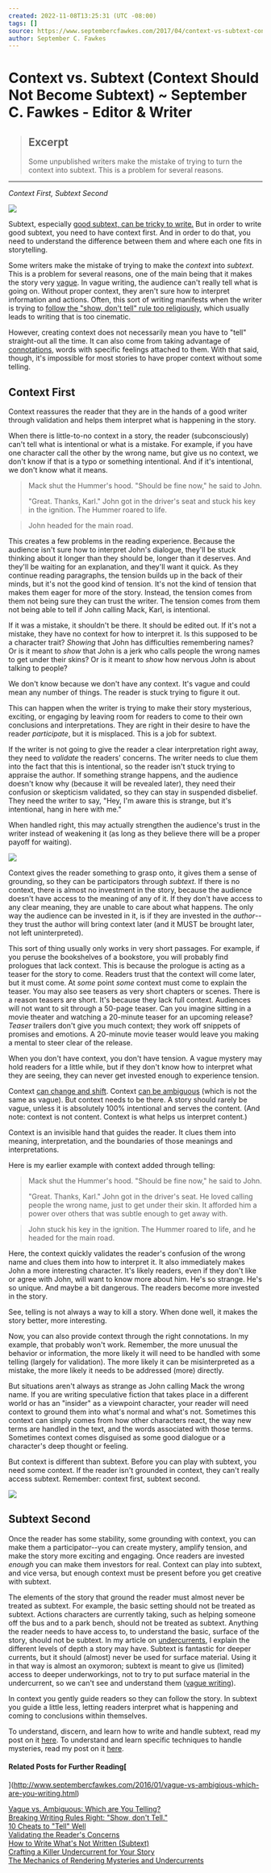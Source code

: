 ```yaml
---
created: 2022-11-08T13:25:31 (UTC -08:00)
tags: []
source: https://www.septembercfawkes.com/2017/04/context-vs-subtext-context-should-not.html?m=1
author: September C. Fawkes
---
```


# Context vs. Subtext (Context Should Not Become Subtext) ~ September C. Fawkes - Editor & Writer

> ## Excerpt
> Some unpublished writers make the mistake of trying to turn the context into subtext. This is a problem for several reasons.

---
_Context First, Subtext Second_

[![](https://3.bp.blogspot.com/-tLA2dHwY4zk/WPEeh7_CxcI/AAAAAAAATUQ/Ijb2b7LblBgNDkXRVRysXiYMTGInUuDmwCLcB/s400/typewriter-801921_1280.jpg)](https://3.bp.blogspot.com/-tLA2dHwY4zk/WPEeh7_CxcI/AAAAAAAATUQ/Ijb2b7LblBgNDkXRVRysXiYMTGInUuDmwCLcB/s1600/typewriter-801921_1280.jpg)

Subtext, especially [good subtext, can be tricky to write.](http://www.septembercfawkes.com/2015/03/how-to-write-whats-not-written-subtext.html) But in order to write good subtext, you need to have context first. And in order to do that, you need to understand the difference between them and where each one fits in storytelling.

Some writers make the mistake of trying to make the _context_ into _subtext_. This is a problem for several reasons, one of the main being that it makes the story very [vague](http://www.septembercfawkes.com/2016/01/vague-vs-ambigious-which-are-you-writing.html). In vague writing, the audience can't really tell what is going on. Without proper context, they aren't sure how to interpret information and actions. Often, this sort of writing manifests when the writer is trying to [follow the "show, don't tell" rule too religiously](http://www.septembercfawkes.com/2016/01/breaking-writing-rules-right-show-dont.html), which usually leads to writing that is too cinematic.

However, creating context does not necessarily mean you have to "tell" straight-out all the time. It can also come from taking advantage of [connotations](https://www.ecenglish.com/learnenglish/lessons/what-are-connotations), words with specific feelings attached to them. With that said, though, it's impossible for most stories to have proper context without some telling.  

## Context First

  

Context reassures the reader that they are in the hands of a good writer through validation and helps them interpret what is happening in the story.

When there is little-to-no context in a story, the reader (subconsciously) can't tell what is intentional or what is a mistake. For example, if you have one character call the other by the wrong name, but give us no context, we don't know if that is a typo or something intentional. And if it's intentional, we don't know what it means.

> Mack shut the Hummer's hood. "Should be fine now," he said to John.
> 
> "Great. Thanks, Karl." John got in the driver's seat and stuck his key in the ignition. The Hummer roared to life.

> John headed for the main road.

This creates a few problems in the reading experience. Because the audience isn't sure how to interpret John's dialogue, they'll be stuck thinking about it longer than they should be, longer than it deserves. And they'll be waiting for an explanation, and they'll want it quick. As they continue reading paragraphs, the tension builds up in the back of their minds, but it's not the good kind of tension. It's not the kind of tension that makes them eager for more of the story. Instead, the tension comes from them not being sure they can trust the writer. The tension comes from them not being able to tell if John calling Mack, Karl, is intentional.

If it was a mistake, it shouldn't be there. It should be edited out. If it's not a mistake, they have no context for how to interpret it. Is this supposed to be a character trait? _Showing_ that John has difficulties remembering names? Or is it meant to _show_ that John is a jerk who calls people the wrong names to get under their skins? Or is it meant to _show_ how nervous John is about talking to people?

We don't know because we don't have any context. It's vague and could mean any number of things. The reader is stuck trying to figure it out.

This can happen when the writer is trying to make their story mysterious, exciting, or engaging by leaving room for readers to come to their own conclusions and interpretations. They are right in their desire to have the reader _participate_, but it is misplaced. This is a job for subtext.

If the writer is not going to give the reader a clear interpretation right away, they need to _validate_ the readers' concerns. The writer needs to clue them into the fact that this is intentional, so the reader isn't stuck trying to appraise the author. If something strange happens, and the audience doesn't know why (because it will be revealed later), they need their confusion or skepticism validated, so they can stay in suspended disbelief. They need the writer to say, "Hey, I'm aware this is strange, but it's intentional, hang in here with me."

When handled right, this may actually strengthen the audience's trust in the writer instead of weakening it (as long as they believe there will be a proper payoff for waiting).

[![](https://4.bp.blogspot.com/-HlPdL-hSrI8/WPEetZrXgvI/AAAAAAAATUU/20uVeorng4ctQ3FSj9bNte-z_WouJLHvwCEw/s320/quill%2Bwriting.jpg)](https://4.bp.blogspot.com/-HlPdL-hSrI8/WPEetZrXgvI/AAAAAAAATUU/20uVeorng4ctQ3FSj9bNte-z_WouJLHvwCEw/s1600/quill%2Bwriting.jpg)

Context gives the reader something to grasp onto, it gives them a sense of grounding, so they can be participators through _subtext_. If there is no context, there is almost no investment in the story, because the audience doesn't have access to the meaning of any of it. If they don't have access to any clear meaning, they are unable to care about what happens. The only way the audience can be invested in it, is if they are invested in the _author_\--they trust the author will bring context later (and it MUST be brought later, not left uninterpreted).

This sort of thing usually only works in very short passages. For example, if you peruse the bookshelves of a bookstore, you will probably find prologues that lack context. This is because the prologue is acting as a teaser for the story to come. Readers trust that the context will come later, but it must come. At _some_ point _some_ context must come to explain the teaser. You may also see teasers as very short chapters or scenes. There is a reason teasers are short. It's because they lack full context. Audiences will not want to sit through a 50-page teaser. Can you imagine sitting in a movie theater and watching a 20-minute teaser for an upcoming release? _Teaser_ trailers don't give you much context; they work off snippets of promises and emotions. A 20-minute movie teaser would leave you making a mental to steer clear of the release.

When you don't have context, you don't have tension. A vague mystery may hold readers for a little while, but if they don't know how to interpret what they are seeing, they can never get invested enough to experience tension.

Context [can change and shift](http://writershelpingwriters.net/2017/02/the-secret-of-a-successful-mystery-making-the-reader-a-participator/). Context [can be ambiguous](http://www.septembercfawkes.com/2016/01/vague-vs-ambigious-which-are-you-writing.html) (which is not the same as vague). But context needs to be there. A story should rarely be vague, unless it is absolutely 100% intentional and serves the content. (And note: context is not content. Context is what helps us interpret content.)

Context is an invisible hand that guides the reader. It clues them into meaning, interpretation, and the boundaries of those meanings and interpretations.

Here is my earlier example with context added through telling:

> Mack shut the Hummer's hood. "Should be fine now," he said to John.
> 
> "Great. Thanks, Karl." John got in the driver's seat. He loved calling people the wrong name, just to get under their skin. It afforded him a power over others that was subtle enough to get away with.

> John stuck his key in the ignition. The Hummer roared to life, and he headed for the main road.

Here, the context quickly validates the reader's confusion of the wrong name and clues them into how to interpret it. It also immediately makes John a more interesting character. It's likely readers, even if they don't like or agree with John, will want to know more about him. He's so strange. He's so unique. And maybe a bit dangerous. The readers become more invested in the story.

See, telling is not always a way to kill a story. When done well, it makes the story better, more interesting.

Now, you can also provide context through the right connotations. In my example, that probably won't work. Remember, the more unusual the behavior or information, the more likely it will need to be handled with some telling (largely for validation). The more likely it can be misinterpreted as a mistake, the more likely it needs to be addressed (more) directly.

But situations aren't always as strange as John calling Mack the wrong name. If you are writing speculative fiction that takes place in a different world or has an "insider" as a viewpoint character, your reader will need context to ground them into what's normal and what's not. Sometimes this context can simply comes from how other characters react, the way new terms are handled in the text, and the words associated with those terms. Sometimes context comes disguised as some good dialogue or a character's deep thought or feeling.

But context is different than subtext. Before you can play with subtext, you need some context. If the reader isn't grounded in context, they can't really access subtext. Remember: context first, subtext second.

[![](https://1.bp.blogspot.com/-hEO9lNMnkus/WPEe0gcgaiI/AAAAAAAATUY/Dz7C03_s2Y0oLbOvKdMb1r2xcAO67h6lACEw/s320/someone%2Bwriting.jpg)](https://1.bp.blogspot.com/-hEO9lNMnkus/WPEe0gcgaiI/AAAAAAAATUY/Dz7C03_s2Y0oLbOvKdMb1r2xcAO67h6lACEw/s1600/someone%2Bwriting.jpg)

## Subtext Second

Once the reader has some stability, some grounding with context, you can make them a participator--you can create mystery, amplify tension, and make the story more exciting and engaging. Once readers are invested _enough_ you can make them investors for real. Context can play into subtext, and vice versa, but enough context must be present before you get creative with subtext.

The elements of the story that ground the reader must almost never be treated as subtext. For example, the basic setting should not be treated as subtext. Actions characters are currently taking, such as helping someone off the bus and to a park bench, should not be treated as subtext. Anything the reader needs to have access to, to understand the basic, surface of the story, should not be subtext. In my article on [undercurrents](http://www.septembercfawkes.com/2016/10/crafting-killer-undercurrent-for-your.html), I explain the different levels of depth a story may have. Subtext is fantastic for deeper currents, but it should (almost) never be used for surface material. Using it in that way is almost an oxymoron; subtext is meant to give us (limited) access to deeper underworkings, not to try to put surface material in the undercurrent, so we can't see and understand them ([vague writing](http://www.septembercfawkes.com/2016/01/vague-vs-ambigious-which-are-you-writing.html)).

In context you gently guide readers so they can follow the story. In subtext you guide a little less, letting readers interpret what is happening and coming to conclusions within themselves.

To understand, discern, and learn how to write and handle subtext, read my post on it [here](http://www.septembercfawkes.com/2015/03/how-to-write-whats-not-written-subtext.html). To understand and learn specific techniques to handle mysteries, read my post on it [here](http://www.septembercfawkes.com/2016/11/the-mechanics-of-rendering-mysteries.html).

#### Related Posts for Further Reading[  
](http://www.septembercfawkes.com/2016/01/vague-vs-ambigious-which-are-you-writing.html)

[Vague vs. Ambiguous: Which are You Telling?](http://www.septembercfawkes.com/2016/01/vague-vs-ambigious-which-are-you-writing.html)  
[Breaking Writing Rules Right: "Show, don't Tell."](http://www.septembercfawkes.com/2016/01/breaking-writing-rules-right-show-dont.html)  
[10 Cheats to "Tell" Well](http://www.septembercfawkes.com/2016/05/10-cheats-to-tell-well.html)  
[Validating the Reader's Concerns](http://www.septembercfawkes.com/2016/02/validating-readers-concerns.html)  
[How to Write What's Not Written (Subtext)](http://www.septembercfawkes.com/2015/03/how-to-write-whats-not-written-subtext.html)  
[Crafting a Killer Undercurrent for Your Story](http://www.septembercfawkes.com/2016/10/crafting-killer-undercurrent-for-your.html)  
[The Mechanics of Rendering Mysteries and Undercurrents](http://www.septembercfawkes.com/2016/11/the-mechanics-of-rendering-mysteries.html)
